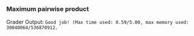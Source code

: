 
### Maximum pairwise product  

Grader Output:
```Good job! (Max time used: 0.59/5.00, max memory used: 30040064/536870912.```